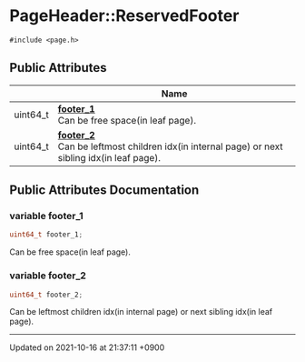 

# PageHeader::ReservedFooter






`#include <page.h>`

## Public Attributes

|                | Name           |
| -------------- | -------------- |
| uint64_t | **[footer_1](/Classes/PageHeader_1_1ReservedFooter#variable-footer_1)** <br>Can be free space(in leaf page).  |
| uint64_t | **[footer_2](/Classes/PageHeader_1_1ReservedFooter#variable-footer_2)** <br>Can be leftmost children idx(in internal page) or next sibling idx(in leaf page).  |

## Public Attributes Documentation

### variable footer_1

```cpp
uint64_t footer_1;
```

Can be free space(in leaf page). 

### variable footer_2

```cpp
uint64_t footer_2;
```

Can be leftmost children idx(in internal page) or next sibling idx(in leaf page). 

-------------------------------

Updated on 2021-10-16 at 21:37:11 +0900